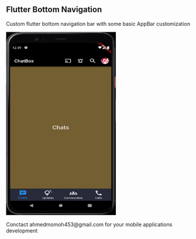 <h2>Flutter Bottom Navigation</h2>
<p>Custom flutter bottom navigation bar with some basic AppBar customization</p>

<img src="assets/images/ui_template.png" width="300" height="500">

<p>Conctact ahmedmomoh453@gmail.com for your mobile applications development</p>